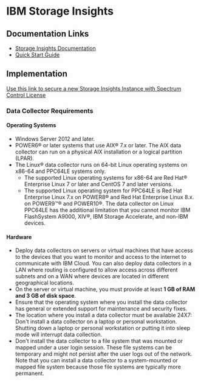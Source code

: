 # IBM Storage Insights

## Documentation Links
- [Storage Insights Documentation](https://www.ibm.com/docs/en/storage-insights)  
- [Quick Start Guide](https://www.ibm.com/docs/en/SSQRB8/pdf/IBM_Storage_Insights_Getting_Started_Guide.pdf)  
## Implementation
[Use this link to secure a new Storage Insights Instance with Spectrum Control License]( https://www.ibm.com/it-infrastructure/storage/storage-insights/register-spectrum-control/)
### Data Collector Requirements
#### Operating Systems  

- Windows Server 2012 and later.  
- POWER6® or later systems that use AIX® 7.x or later. The AIX data collector can run on a physical AIX installation or a logical partition (LPAR).  
- The Linux® data collector runs on 64-bit Linux operating systems on x86-64 and PPC64LE systems only.  
    - The supported Linux operating systems for x86-64 are Red Hat® Enterprise Linux 7 or later and CentOS 7 and later versions.  
    - The supported Linux operating system for PPC64LE is Red Hat Enterprise Linux 7.x on POWER8® and Red Hat Enterprise Linux 8.x. on POWER9™® and POWER10®. The data collector on Linux PPC64LE has the additional limitation that you cannot monitor IBM FlashSystem A9000, XIV®, IBM Storage Accelerate, and non-IBM devices.  
#### Hardware

- Deploy data collectors on servers or virtual machines that have access to the devices that you want to monitor and access to the internet to communicate with IBM Cloud. You can also deploy data collectors in a LAN where routing is configured to allow access across different subnets and on a WAN where devices are located in different geographical locations.
- On the server or virtual machine, you must provide at least **1 GB of RAM and 3 GB of disk space**.
- Ensure that the operating system where you install the data collector has general or extended support for maintenance and security fixes.
- The location where you install a data collector must be available 24X7:
Don't install a data collector on a laptop or personal workstation. Shutting down a laptop or personal workstation or putting it into sleep mode will interrupt data collection.
- Don't install the data collector to a file system that was mounted or mapped under a user login session. These file systems can be temporary and might not persist after the user logs out of the network. Note that you can install a data collector to a system-mounted or mapped file system because those file systems are typically more permanent.